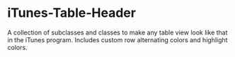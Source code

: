 iTunes-Table-Header
===================

A collection of subclasses and classes to make any table view look like that in the iTunes program. Includes custom row alternating colors and highlight colors.
